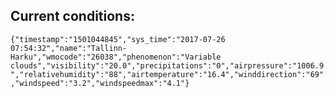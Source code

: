 ## Current conditions: 
 ``` {"timestamp":"1501044845","sys_time":"2017-07-26 07:54:32","name":"Tallinn-Harku","wmocode":"26038","phenomenon":"Variable clouds","visibility":"20.0","precipitations":"0","airpressure":"1006.9","relativehumidity":"88","airtemperature":"16.4","winddirection":"69","windspeed":"3.2","windspeedmax":"4.1"} ```
